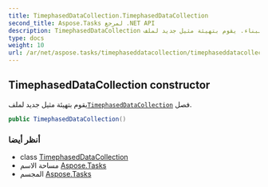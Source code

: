 ```yaml
---
title: TimephasedDataCollection.TimephasedDataCollection
second_title: Aspose.Tasks لمرجع .NET API
description: TimephasedDataCollection البناء. يقوم بتهيئة مثيل جديد لملفTimephasedDataCollection فصل.
type: docs
weight: 10
url: /ar/net/aspose.tasks/timephaseddatacollection/timephaseddatacollection/
---
```

## TimephasedDataCollection constructor

يقوم بتهيئة مثيل جديد لملف[`TimephasedDataCollection`](../) فصل.

```csharp
public TimephasedDataCollection()
```

### أنظر أيضا

* class [TimephasedDataCollection](../)
* مساحة الاسم [Aspose.Tasks](../../timephaseddatacollection/)
* المجسم [Aspose.Tasks](../../../)


